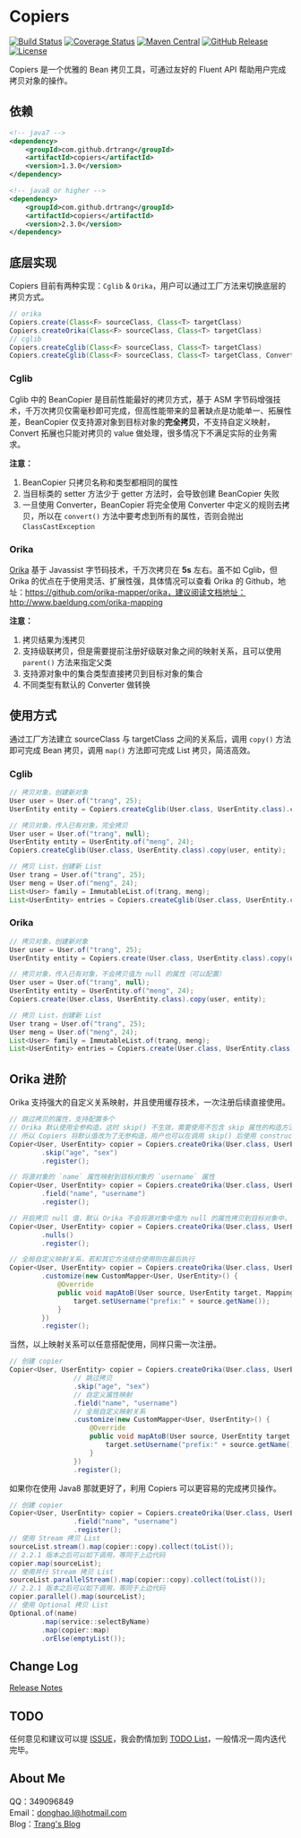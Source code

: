 # Copiers

[![Build Status](https://img.shields.io/travis/drtrang/Copiers/master.svg?style=flat-square)](https://www.travis-ci.org/drtrang/Copiers)
[![Coverage Status](https://img.shields.io/coveralls/drtrang/Copiers/master.svg?style=flat-square)](https://coveralls.io/github/drtrang/Copiers?branch=master)
[![Maven Central](https://img.shields.io/maven-central/v/com.github.drtrang/copiers.svg?style=flat-square)](https://maven-badges.herokuapp.com/maven-central/com.github.drtrang/copiers)
[![GitHub Release](https://img.shields.io/github/release/drtrang/Copiers.svg?style=flat-square)](https://github.com/drtrang/Copiers/releases)
[![License](http://img.shields.io/badge/license-apache%202-blue.svg?style=flat-square)](https://github.com/drtrang/Copiers/blob/master/LICENSE)

Copiers 是一个优雅的 Bean 拷贝工具，可通过友好的 Fluent API 帮助用户完成拷贝对象的操作。

## 依赖
```xml
<!-- java7 -->
<dependency>
    <groupId>com.github.drtrang</groupId>
    <artifactId>copiers</artifactId>
    <version>1.3.0</version>
</dependency>

<!-- java8 or higher -->
<dependency>
    <groupId>com.github.drtrang</groupId>
    <artifactId>copiers</artifactId>
    <version>2.3.0</version>
</dependency>
```

## 底层实现
Copiers 目前有两种实现：`Cglib` & `Orika`，用户可以通过工厂方法来切换底层的拷贝方式。

```java
// orika
Copiers.create(Class<F> sourceClass, Class<T> targetClass)
Copiers.createOrika(Class<F> sourceClass, Class<T> targetClass)
// cglib
Copiers.createCglib(Class<F> sourceClass, Class<T> targetClass)
Copiers.createCglib(Class<F> sourceClass, Class<T> targetClass, Converter converter)
```

### Cglib
Cglib 中的 BeanCopier 是目前性能最好的拷贝方式，基于 ASM 字节码增强技术，千万次拷贝仅需毫秒即可完成，但高性能带来的显著缺点是功能单一、拓展性差，BeanCopier 仅支持源对象到目标对象的**完全拷贝**，不支持自定义映射，Convert 拓展也只能对拷贝的 value 做处理，很多情况下不满足实际的业务需求。

**注意：**
1. BeanCopier 只拷贝名称和类型都相同的属性
2. 当目标类的 setter 方法少于 getter 方法时，会导致创建 BeanCopier 失败
3. 一旦使用 Converter，BeanCopier 将完全使用 Converter 中定义的规则去拷贝，所以在 `convert()` 方法中要考虑到所有的属性，否则会抛出 `ClassCastException`

### Orika
[Orika](https://github.com/orika-mapper/orika) 基于 Javassist 字节码技术，千万次拷贝在 **5s** 左右。虽不如 Cglib，但 Orika 的优点在于使用灵活、扩展性强，具体情况可以查看 Orika 的 Github，地址：https://github.com/orika-mapper/orika，建议阅读文档地址：http://www.baeldung.com/orika-mapping

**注意：**
1. 拷贝结果为浅拷贝
2. 支持级联拷贝，但是需要提前注册好级联对象之间的映射关系，且可以使用 `parent()` 方法来指定父类
3. 支持源对象中的集合类型直接拷贝到目标对象的集合
4. 不同类型有默认的 Converter 做转换

## 使用方式
通过工厂方法建立 sourceClass 与 targetClass 之间的关系后，调用 `copy()` 方法即可完成 Bean 拷贝，调用 `map()` 方法即可完成 List 拷贝，简洁高效。

### Cglib
```java
// 拷贝对象，创建新对象
User user = User.of("trang", 25);
UserEntity entity = Copiers.createCglib(User.class, UserEntity.class).copy(user);

// 拷贝对象，传入已有对象，完全拷贝
User user = User.of("trang", null);
UserEntity entity = UserEntity.of("meng", 24);
Copiers.createCglib(User.class, UserEntity.class).copy(user, entity);

// 拷贝 List，创建新 List
User trang = User.of("trang", 25);
User meng = User.of("meng", 24);
List<User> family = ImmutableList.of(trang, meng);
List<UserEntity> entries = Copiers.createCglib(User.class, UserEntity.class).map(family);
```

### Orika
```java
// 拷贝对象，创建新对象
User user = User.of("trang", 25);
UserEntity entity = Copiers.create(User.class, UserEntity.class).copy(user);

// 拷贝对象，传入已有对象，不会拷贝值为 null 的属性（可以配置）
User user = User.of("trang", null);
UserEntity entity = UserEntity.of("meng", 24);
Copiers.create(User.class, UserEntity.class).copy(user, entity);

// 拷贝 List，创建新 List
User trang = User.of("trang", 25);
User meng = User.of("meng", 24);
List<User> family = ImmutableList.of(trang, meng);
List<UserEntity> entries = Copiers.create(User.class, UserEntity.class).map(family);
```

## Orika 进阶
Orika 支持强大的自定义关系映射，并且使用缓存技术，一次注册后续直接使用。

```java
// 跳过拷贝的属性，支持配置多个
// Orika 默认使用全参构造，这时 skip() 不生效，需要使用不包含 skip 属性的构造方法，
// 所以 Copiers 将默认值改为了无参构造，用户也可以在调用 skip() 后使用 constructor() 方法自己指定
Copier<User, UserEntity> copier = Copiers.createOrika(User.class, UserEntity.class)
        .skip("age", "sex")
        .register();

// 将源对象的 `name` 属性映射到目标对象的 `username` 属性
Copier<User, UserEntity> copier = Copiers.createOrika(User.class, UserEntity.class)
        .field("name", "username")
        .register();

// 开启拷贝 null 值，默认 Orika 不会将源对象中值为 null 的属性拷贝到目标对象中，如有需要可以手动开启
Copier<User, UserEntity> copier = Copiers.createOrika(User.class, UserEntity.class)
        .nulls()
        .register();

// 全局自定义映射关系，若和其它方法结合使用则在最后执行
Copier<User, UserEntity> copier = Copiers.createOrika(User.class, UserEntity.class)
        .customize(new CustomMapper<User, UserEntity>() {
            @Override
            public void mapAtoB(User source, UserEntity target, MappingContext context) {
                target.setUsername("prefix:" + source.getName());
            }
        })
        .register();
```

当然，以上映射关系可以任意搭配使用，同样只需一次注册。

```java
// 创建 copier
Copier<User, UserEntity> copier = Copiers.createOrika(User.class, UserEntity.class)
                // 跳过拷贝
                .skip("age", "sex")
                // 自定义属性映射
                .field("name", "username")
                // 全局自定义映射关系
                .customize(new CustomMapper<User, UserEntity>() {
                    @Override
                    public void mapAtoB(User source, UserEntity target, MappingContext context) {
                        target.setUsername("prefix:" + source.getName());
                    }
                })
                .register();
```

如果你在使用 Java8 那就更好了，利用 Copiers 可以更容易的完成拷贝操作。

```java
// 创建 copier
Copier<User, UserEntity> copier = Copiers.createOrika(User.class, UserEntity.class)
                .field("name", "username")
                .register();
// 使用 Stream 拷贝 List
sourceList.stream().map(copier::copy).collect(toList());
// 2.2.1 版本之后可以如下调用，等同于上边代码
copier.map(sourceList);
// 使用并行 Stream 拷贝 List
sourceList.parallelStream().map(copier::copy).collect(toList());
// 2.2.1 版本之后可以如下调用，等同于上边代码
copier.parallel().map(sourceList);
// 使用 Optional 拷贝 List
Optional.of(name)
        .map(service::selectByName)
        .map(copier::map) 
        .orElse(emptyList());
```

## Change Log
[Release Notes](https://github.com/drtrang/Copiers/releases)

## TODO
任何意见和建议可以提 [ISSUE](https://github.com/drtrang/Copiers/issues)，我会酌情加到 [TODO List](https://github.com/drtrang/Copiers/blob/master/TODO.md)，一般情况一周内迭代完毕。

## About Me
QQ：349096849<br>
Email：donghao.l@hotmail.com<br>
Blog：[Trang's Blog](http://blog.trang.space)